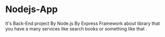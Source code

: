 # Nodejs-App
It's Back-End project By Node.js By Express Framework about library that you have a many services like search books or something like that .
